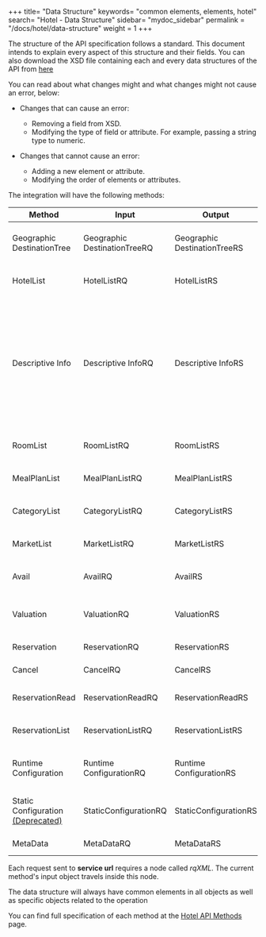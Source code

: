 +++
title= "Data Structure"
keywords= "common elements, elements, hotel"
search= "Hotel - Data Structure"
sidebar= "mydoc_sidebar"
permalink = "/docs/hotel/data-structure"
weight = 1
+++

The structure of the API specification follows a standard. This document intends to explain every aspect of this structure and their fields. 
You can also download the XSD file containing each and every data structures of the API from [here](/legacy/docs/hotel/storage/hotel.xsd)

You can read about what changes might and what changes might not cause an error, below:

* Changes that can cause an error:
  * Removing a field from XSD.
  * Modifying the type of field or attribute. For example, passing a string type to numeric.
  
* Changes that cannot cause an error:
  * Adding a new element or attribute.
  * Modifying the order of elements or attributes.

The integration will have the following methods:


| **Method**                | **Input**                   | **Output**                  | **Description** |
| ------------------------- | --------------------------- | --------------------------- | --------------- |
| Geographic DestinationTree | Geographic DestinationTreeRQ | Geographic DestinationTreeRS | Returns a tree of supplier's destinations. |
| HotelList                 | HotelListRQ                 | HotelListRS                 | Returns a list of available hotels. |
| Descriptive Info           | Descriptive InfoRQ           | Descriptive InfoRS           | Retrieves information for current hotel such as photos, descriptions, amenities,etc as well as basic info (code,name, town, address, contact). |
| RoomList                  | RoomListRQ                  | RoomListRS                  | Returns available room types. |
| MealPlanList              | MealPlanListRQ              | MealPlanListRS              | Returns a list of available boards. |
| CategoryList              | CategoryListRQ              | CategoryListRS              | Returns a list of available categories. |
| MarketList              | MarketListRQ              | MarketListRS              | Returns a list of available markets. |
| Avail                     | AvailRQ                     | AvailRS                     | Makes an availability request. |
| Valuation                 | ValuationRQ                 | ValuationRS                 | Retrieves a booking quote (pre-book). |
| Reservation               | ReservationRQ               | ReservationRS               | Makes a booking. |
| Cancel                    | CancelRQ                    | CancelRS                    | Cancels a booking. |
| ReservationRead           | ReservationReadRQ           | ReservationReadRS           | Retrieves booking details. |
| ReservationList           | ReservationListRQ           | ReservationListRS           | Retrieves a list of bookings. |
| Runtime Configuration      | Runtime ConfigurationRQ      | Runtime ConfigurationRS      |Retrieves the supplier’s run-time configuration. |
| Static Configuration [(Deprecated)](https://knowledge.travelgatex.com/what-is-the-difference-between-staticconfiguration-legacy-and-metadata-legacy)       | StaticConfigurationRQ       | StaticConfigurationRS       | Retrieves the supplier’s static configuration. |
| MetaData         | MetaDataRQ         |  MetaDataRS        | Meta data information. |

Each request sent to  **service url** requires a node called *rqXML*. The current method's input object travels inside this node.


The data structure will always have common elements in all objects as well as
specific objects related to the operation

You can find full specification of each method at the [Hotel API Methods](https://docs.travelgatex.com/legacy/docs/hotel/methods/) page.